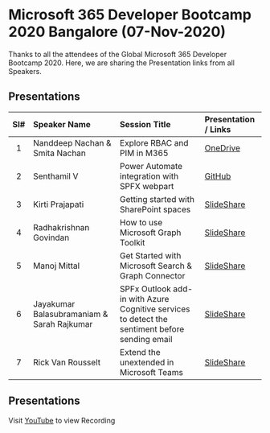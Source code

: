 # Microsoft 365 Developer Bootcamp 2020 Bangalore (07-Nov-2020) 

Thanks to all the attendees of the Global Microsoft 365 Developer Bootcamp 2020.  Here, we are sharing the Presentation links from all Speakers. 

## Presentations

| Sl# | Speaker Name | Session Title | Presentation / Links |
|:---:|:-----------|:---------|:------------|
| 1 | Nanddeep Nachan & Smita Nachan | Explore RBAC and PIM in M365 | [OneDrive](https://onedrive.com  "PowerPoint on OneDrive")  |
| 2 | Senthamil V | Power Automate integration with SPFX webpart | [GitHub](https://github.com/  "Presentation on GitHub")  |
| 3 | Kirti Prajapati | Getting started with SharePoint spaces | [SlideShare](https://www.slideshare.net  "Presentation on SlideShare")  |
| 4 | Radhakrishnan Govindan | How to use Microsoft Graph Toolkit | [SlideShare](https://www.slideshare.net "Presentation on SlideShare")  |
| 5 | Manoj Mittal | Get Started with Microsoft Search & Graph Connector | [SlideShare](https://www.slideshare.net "Presentation on SlideShare")  |
| 6 | Jayakumar Balasubramaniam & Sarah Rajkumar | SPFx Outlook add-in with Azure Cognitive services to detect the sentiment before sending email | [SlideShare](https://www.slideshare.net  "Presentation on SlideShare")  |
| 7 | Rick Van Rousselt | Extend the unextended in Microsoft Teams | [SlideShare](https://www.slideshare.net "Presentation on SlideShare")  |

## Presentations

Visit [YouTube](https://www.youtube.com "Recording") to view Recording

